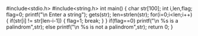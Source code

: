 #include<stdio.h>
#include<string.h>
int main()
{
  char str[100];
  int i,len,flag;
  flag=0;
  printf("\n Enter a string");
  gets(str);
  len=strlen(str);
  for(i=0;i<len;i++)
  {
    if(str[i] != str[len-i-1])
    {
      flag=1;
      break;
    }
  }
  if(flag==0)
   printf("\n %s is a palindrom",str);
  else
   printf("\n %s is not a palindrom",str);
  return 0;
}
